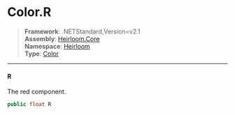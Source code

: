 # Color.R

> **Framework**: .NETStandard,Version=v2.1  
> **Assembly**: [Heirloom.Core][0]  
> **Namespace**: [Heirloom][0]  
> **Type**: [Color][1]

--------------------------------------------------------------------------------

#### R

The red component.

```cs
public float R
```

[0]: ../Heirloom.Core.md
[1]: Heirloom.Color.md
